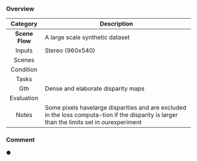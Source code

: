 ### Overview
| Category | Description |
| :--: | -- |
| **Scene Flow** | A large scale synthetic dataset |
| Inputs | Stereo (960x540) | 
| Scenes |  |
| Condition |  | 
| Tasks |  |
| Gth | Dense and elaborate disparity maps |
| Evaluation |  |
| Notes | Some pixels havelarge disparities and are excluded in the loss computa-tion if the disparity is larger than the limits set in ourexperiment |


### Comment
● 